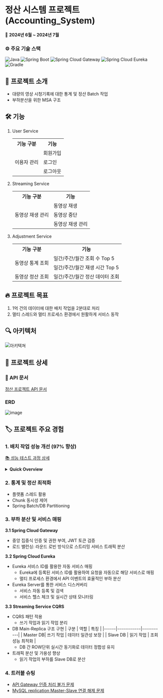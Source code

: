 # 정산 시스템 프로젝트(Accounting_System)

📅 **2024년 6월 ~ 2024년 7월**

### ⚙️️ 주요 기술 스택

![Java](https://img.shields.io/badge/Java-21-007396?style=flat-square&logo=java&logoColor=white)
![Spring Boot](https://img.shields.io/badge/Spring%20Boot-3.3.1-6DB33F?style=flat-square&logo=spring-boot&logoColor=white)
![Spring Cloud Gateway](https://img.shields.io/badge/Spring%20Cloud%20Gateway-4.1.4-6DB33F?style=flat-square&logo=spring&logoColor=white)
![Spring Cloud Eureka](https://img.shields.io/badge/Spring%20Cloud%20Eureka-4.1.2-6DB33F?style=flat-square&logo=spring&logoColor=white)
![Gradle](https://img.shields.io/badge/Gradle-8.8-02303A?style=flat-square&logo=gradle&logoColor=white)

## 📌 프로젝트 소개

- 대량의 영상 시청기록에 대한 통계 및 정산 Batch 작업
- 부하분산을 위한 MSA 구조

## 🛠️ 기능
1. User Service
   <table>
     <tr>
       <th>기능 구분</th>
       <th>기능</th>
     </tr>
     <tr>
       <td rowspan="3">이용자 관리</td>
       <td>회원가입</td>
     </tr>
     <tr>
       <td>로그인</td>
     </tr>
     <tr>
       <td>로그아웃</td>
     </tr>
   </table>

2. Streaming Service
   <table>
     <tr>
       <th>기능 구분</th>
       <th>기능</th>
     </tr>
     <tr>
       <td rowspan="3">동영상 재생 관리</td>
       <td>동영상 재생</td>
     </tr>
     <tr>
       <td>동영상 중단</td>
     </tr>
     <tr>
       <td>동영상 재생 관리</td>
     </tr>
   </table>

3. Adjustment Service
   <table>
     <tr>
       <th>기능 구분</th>
       <th>기능</th>
     </tr>
     <tr>
       <td rowspan="2">동영상 통계 조회</td>
       <td>일간/주간/월간 조회 수 Top 5</td>
     </tr>
     <tr>
       <td>일간/주간/월간 재생 시간 Top 5</td>
     </tr>
     <tr>
       <td rowspan="1">동영상 정산 조회</td>
       <td>일간/주간/월간 정산 데이터 조회</td>
     </tr>
   </table>


## 🔥 프로젝트 목표
1. 1억 건의 데이터에 대한 배치 작업을 2분대로 처리
2. 멀티 스레드와 멀티 프로세스 환경에서 원활하게 서비스 동작

## 🔍 아키텍처
![아키텍쳐](https://github.com/user-attachments/assets/3bc52d73-0f1f-4a58-941f-83889750dad0)


## 📃 프로젝트 상세

### 📘 API 문서

[정산 프로젝트 API 문서](https://choidj94.notion.site/API-59e09f43283f4f94801751b3785e8b6e?pvs=4)

### ERD

![image](https://github.com/user-attachments/assets/09012cda-f299-4dd5-9316-81b2b6478285)


## 🏷️ 프로젝트 주요 경험

### 1. 배치 작업 성능 개선 (97% 향상)
[📚 성능 테스트 과정 상세](https://choidj94.notion.site/Spring-Batch-aaca97f9203f4351baa60ef791f1a43b?pvs=4)

<details>
<summary><strong>Quick Overview</strong></summary>

#### 📊 최종 성능
**1억 건 기준 실측 결과: 1m 20sec 340ms**

#### 📈 성능 개선 추이

| 단계 | 데이터 규모 | 처리 시간 | 개선율 |
|------|------------|-----------|--------|
| 최적화 전 | 1억 건 | 60분+ | - |
| 1차 최적화 | 1억 건 | 21분(통계) + 30분+(정산) | 14%+ ↓ |
| 2차 최적화 | 1억 건 | 1분 20초 | 97% ↓ |

*1차 최적화 결과의 정산 처리 시간은 약 1000만 건 기준 실측치(3분 13초)를 바탕으로 1억 건에 대한 처리시간을 추정한 값입니다.

#### 🚀 최적화별 주요 개선 내역
1. **1차 최적화**: JPA 제거, JDBC 직접 사용, 벌크 연산 적용, 데이터베이스 인덱싱
2. **2차 최적화**: DB구조 변경 및 쿼리 최적화, Spring Batch 파티셔닝 도입, DB 파티션 프루닝 적용, Chunk 크기 최적화 

</details>

### 2. 통계 및 정산 최적화
- 플랫폼 스레드 활용
- Chunk 동시성 제어
- Spring Batch/DB Partitioning

### 3. 부하 분산 및 서비스 매핑

<strong>3.1 Spring Cloud Gateway</strong>

- 중앙 집중식 인증 및 권한 부여, JWT 토큰 검증
- 로드 밸런싱: 라운드 로빈 방식으로 스트리밍 서비스 트래픽 분산

<strong>3.2 Spring Cloud Eureka</strong>

- Eureka 서비스 ID를 활용한 자동 서비스 매핑
   - Eureka에 등록된 서비스 ID를 활용하여 요청을 자동으로 해당 서비스로 매핑
   - 멀티 프로세스 환경에서 API 이벤트의 효율적인 부하 분산
- Eureka Server를 통한 서비스 디스커버리
   - 서비스 자동 등록 및 검색
   - 서비스 헬스 체크 및 실시간 상태 모니터링


<strong>3.3 Streaming Service CQRS</strong>

- CQRS 패턴 적용
   - 쓰기 작업과 읽기 작업 분리
- DB Main-Replica 구조 구현
   | 구분 | 역할 | 특징 |
   |------|------------|-----------|
   | Master DB| 쓰기 작업 | 데이터 일관성 보장 |
   | Slave DB | 읽기 작업 | 조회 성능 최적화 |
   - DB 간 ROW단위 실시간 동기화로 데이터 정합성 유지
- 트래픽 분산 및 가용성 향상
   - 읽기 작업의 부하를 Slave DB로 분산


### 4. 트러블 슈팅
- [API Gateway 인증 처리 불가 문제](https://choidj94.notion.site/API-Gateway-784aece52e2b4f12a2ae534e7499d16b?pvs=4)
- [MySQL replication Master-Slave 연결 해제 문제](https://choidj94.notion.site/MySQL-replication-Master-Slave-e91e1d634e6f41ce918278276ed72f6d?pvs=4)
  
